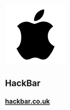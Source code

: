 <a href="https://www.hackbar.co.uk">
<img src="/favicon.png" length=200 width=200 />
</a>

# HackBar
## [hackbar.co.uk](https://www.hackbar.co.uk)
